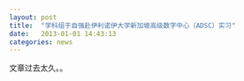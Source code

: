 ```yaml
---
layout: post
title:  "学科组于自强赴伊利诺伊大学新加坡高级数字中心（ADSC）实习"
date:   2013-01-01 14:43:13
categories: news
---
```


文章过去太久。。
